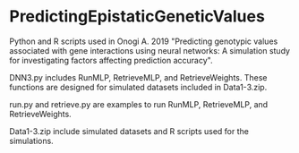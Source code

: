 # PredictingEpistaticGeneticValues
Python and R scripts used in Onogi A. 2019 "Predicting genotypic values associated with gene interactions using neural networks: A simulation study for investigating factors affecting prediction accuracy".

DNN3.py includes RunMLP, RetrieveMLP, and RetrieveWeights.
These functions are designed for simulated datasets included in Data1-3.zip.

run.py and retrieve.py are examples to run RunMLP, RetrieveMLP, and RetrieveWeights.

Data1-3.zip include simulated datasets and R scripts used for the simulations.
